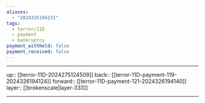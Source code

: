 ```yaml
---
aliases:
  - "2024326194131"
tags:
  - terror/11D
  - payment
  - bankruptcy
payment_withheld: false
payment_received: false
---
```




***

up:: [[terror-11D-2024275124509]]
back:: [[terror-11D-payment-119-2024326194124]]
forward:: [[terror-11D-payment-121-2024326194140]]
layer:: [[brokenscale|layer-333]]

***
